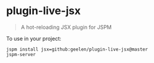 # plugin-live-jsx
> A hot-reloading JSX plugin for JSPM

To use in your project:

```
jspm install jsx=github:geelen/plugin-live-jsx@master
jspm-server
```
